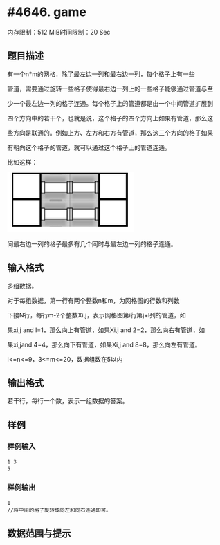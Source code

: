 # #4646. game

内存限制：512 MiB时间限制：20 Sec

## 题目描述

有一个n*m的网格，除了最左边一列和最右边一列，每个格子上有一些

管道，需要通过旋转一些格子使得最右边一列上的一些格子能够通过管道与至

少一个最左边一列的格子连通。每个格子上的管道都是由一个中间管道扩展到

四个方向中的若干个，也就是说，这个格子的四个方向上如果有管道，那么这

些方向是联通的。例如上方、左方和右方有管道，那么这三个方向的格子如果

有朝向这个格子的管道，就可以通过这个格子上的管道连通。

比如这样：

![](upload/201607/11.png)

问最右边一列的格子最多有几个同时与最左边一列的格子连通。

## 输入格式

多组数据。

对于每组数据，第一行有两个整数n和m，为网格图的行数和列数

下接N行，每行m-2个整数Xi,j，表示网格图第i行第j+l列的管道，如

果xi,j and l=1，那么向上有管道，如果Xi,j and 2=2，那么向右有管道，如

果xi,jand 4=4，那么向下有管道，如果Xi,j and 8=8，那么向左有管道。

l<=n<=9，3<=m<=20，数据组数在5以内

## 输出格式

若干行，每行一个数，表示一组数据的答案。

## 样例

### 样例输入

    
    1 3
    5
    

### 样例输出

    
    1
    //将中间的格子旋转成向左和向右连通即可。
    
    

## 数据范围与提示
